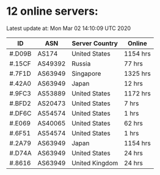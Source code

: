 # 12 online servers:

Latest update at: Mon Mar 02 14:10:09 UTC 2020

| ID | ASN | Server Country | Online |
| -- | --- | -------------- | ------ |
| #.D09B | AS174 | United States | 1154 hrs |
| #.15CF | AS49392 | Russia | 77 hrs |
| #.7F1D | AS63949 | Singapore | 1325 hrs |
| #.42A0 | AS63949 | Japan | 12 hrs |
| #.9FC3 | AS53889 | United States | 1172 hrs |
| #.BFD2 | AS20473 | United States | 7 hrs |
| #.DF6C | AS54574 | United States | 1 hrs |
| #.E069 | AS40065 | United States | 62 hrs |
| #.6F51 | AS54574 | United States | 1 hrs |
| #.2A79 | AS63949 | Japan | 1154 hrs |
| #.D74A | AS63949 | United States | 24 hrs |
| #.8616 | AS63949 | United Kingdom | 24 hrs |


